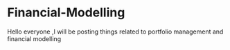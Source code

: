 # Financial-Modelling
Hello everyone ,I will be posting things related to portfolio management and financial modelling 
